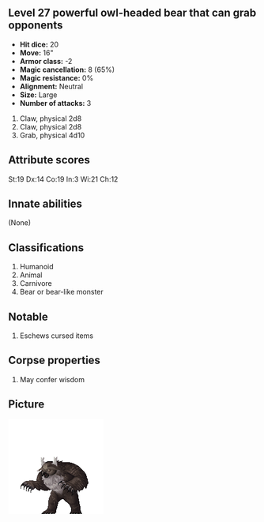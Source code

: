 ## Level 27 powerful owl-headed bear that can grab opponents

- **Hit dice:** 20
- **Move:** 16"
- **Armor class:** -2
- **Magic cancellation:** 8 (65%)
- **Magic resistance:** 0%
- **Alignment:** Neutral
- **Size:** Large
- **Number of attacks:** 3
1. Claw, physical 2d8
2. Claw, physical 2d8
3. Grab, physical 4d10

## Attribute scores

St:19 Dx:14 Co:19 In:3 Wi:21 Ch:12

## Innate abilities

(None)

## Classifications

1. Humanoid
2. Animal
3. Carnivore
4. Bear or bear-like monster

## Notable

1. Eschews cursed items

## Corpse properties

1. May confer wisdom

## Picture

![Owlbear patriarch](https://github.com/hyvanmielenpelit/GnollHackTileSet/blob/main/Monsters/owlbear_patriarch/owlbear_patriarch.png)

